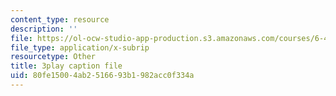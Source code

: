 ```yaml
---
content_type: resource
description: ''
file: https://ol-ocw-studio-app-production.s3.amazonaws.com/courses/6-451-principles-of-digital-communication-ii-spring-2005/80fe15004ab2516693b1982acc0f334a_d_Mg_JnnevU.vtt
file_type: application/x-subrip
resourcetype: Other
title: 3play caption file
uid: 80fe1500-4ab2-5166-93b1-982acc0f334a
---
```

